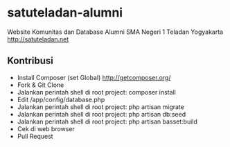 satuteladan-alumni
==================

Website Komunitas dan Database Alumni SMA Negeri 1 Teladan Yogyakarta http://satuteladan.net

## Kontribusi ##

* Install Composer (set Global) http://getcomposer.org/
* Fork & Git Clone
* Jalankan perintah shell di root project: composer install
* Edit /app/config/database.php
* Jalankan perintah shell di root project: php artisan migrate
* Jalankan perintah shell di root project: php artisan db:seed
* Jalankan perintah shell di root project: php artisan basset:build
* Cek di web browser
* Pull Request